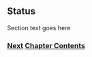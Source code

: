 ## Status

Section text goes here

<!-- Link lines generated automatically; do not delete -->
### [<ins>Next</ins>](Deployment%20by%20carriers.md) [<ins>Chapter Contents</ins>](5.%20Deployment.md)
